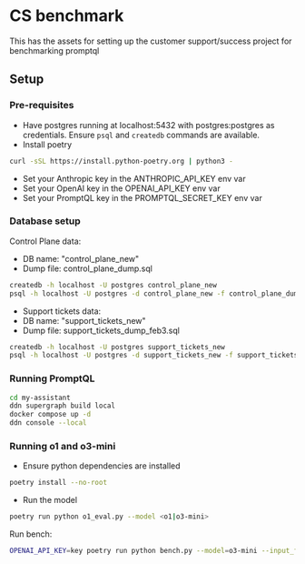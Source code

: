# CS benchmark

This has the assets for setting up the customer support/success project for benchmarking promptql


## Setup

### Pre-requisites
- Have postgres running at localhost:5432 with postgres:postgres as credentials. Ensure `psql` and `createdb` commands are available.
- Install poetry
```bash
curl -sSL https://install.python-poetry.org | python3 -
```
- Set your Anthropic key in the ANTHROPIC_API_KEY env var
- Set your OpenAI key in the OPENAI_API_KEY env var
- Set your PromptQL key in the PROMPTQL_SECRET_KEY env var

### Database setup

Control Plane data:
- DB name: "control_plane_new"
- Dump file: control_plane_dump.sql

```bash
createdb -h localhost -U postgres control_plane_new
psql -h localhost -U postgres -d control_plane_new -f control_plane_dump.sql
```

- Support tickets data:
- DB name: "support_tickets_new"
- Dump file: support_tickets_dump_feb3.sql

```bash
createdb -h localhost -U postgres support_tickets_new
psql -h localhost -U postgres -d support_tickets_new -f support_tickets_dump_feb3.sql
```

### Running PromptQL

```bash
cd my-assistant
ddn supergraph build local
docker compose up -d
ddn console --local
```

### Running o1 and o3-mini

- Ensure python dependencies are installed
```bash
poetry install --no-root
```

- Run the model
```bash
poetry run python o1_eval.py --model <o1|o3-mini>
```

Run bench: 

```bash
OPENAI_API_KEY=key poetry run python bench.py --model=o3-mini --input_filepath=inputs/prompt_1.yaml --output_dir=outputs --system=llm
```